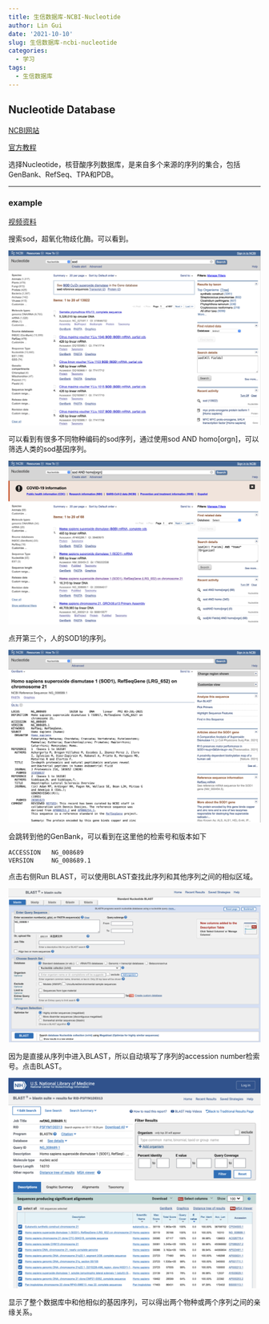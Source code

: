 ```yaml
---
title: 生信数据库-NCBI-Nucleotide
author: Lin Gui
date: '2021-10-10'
slug: 生信数据库-ncbi-nucleotide
categories:
  - 学习
tags:
  - 生信数据库
---
```


## Nucleotide Database

[NCBI网站](https://www.ncbi.nlm.nih.gov)

[官方教程](https://www.ncbi.nlm.nih.gov/books/NBK44863/)

选择Nucleotide，核苷酸序列数据库，是来自多个来源的序列的集合，包括GenBank、RefSeq、TPA和PDB。

------

### example

[视频资料](https://www.bilibili.com/video/BV1AW411S7yB/?spm_id_from=333.788.recommend_more_video.2)

搜索sod，超氧化物歧化酶。可以看到。

![image-20211010135121584](index.assets/image-20211010135121584.png)

可以看到有很多不同物种编码的sod序列，通过使用sod AND homo[orgn]，可以筛选人类的sod基因序列。

![image-20211010174400985](index.assets/image-20211010174400985.png)

点开第三个，人的SOD1的序列。

![image-20211010181018850](index.assets/image-20211010181018850.png)

会跳转到他的GenBank，可以看到在这里他的检索号和版本如下

```
ACCESSION   NG_008689
VERSION     NG_008689.1
```

点击右侧Run BLAST，可以使用BLAST查找此序列和其他序列之间的相似区域。

![image-20211010182222448](index.assets/image-20211010182222448.png)

因为是直接从序列中进入BLAST，所以自动填写了序列的accession number检索号。点击BLAST。

![image-20211010183549629](index.assets/image-20211010183549629.png)

显示了整个数据库中和他相似的基因序列，可以得出两个物种或两个序列之间的亲缘关系。

